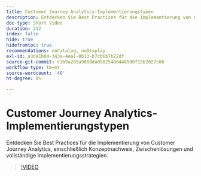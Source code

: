 ```yaml
---
title: Customer Journey Analytics-Implementierungstypen
description: Entdecken Sie Best Practices für die Implementierung von Customer Journey Analytics, einschließlich Konzeptnachweis, Zwischenlösungen und vollständige Implementierungsstrategien.
doc-type: Short Video
duration: 212
index: false
hide: true
hidefromtoc: true
recommendations: noCatalog, noDisplay
exl-id: a3da1b04-343a-4ea1-8b13-b7cb6b7b22df
source-git-commit: c169a205a9088da0982548d448500f15b2027c06
workflow-type: tm+mt
source-wordcount: '46'
ht-degree: 0%

---
```


# Customer Journey Analytics-Implementierungstypen

Entdecken Sie Best Practices für die Implementierung von Customer Journey Analytics, einschließlich Konzeptnachweis, Zwischenlösungen und vollständige Implementierungsstrategien.

<!-- 62_S113_3442460_211_best-practices-for-implementing-customer-journey-analytics -->
>[!VIDEO](https://video.tv.adobe.com/v/3458311/?learn=on&enablevpops=true)
